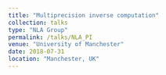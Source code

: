 ```yaml
---
title: "Multiprecision inverse computation"
collection: talks
type: "NLA Group"
permalink: /talks/NLA_PI
venue: "University of Manchester"
date: 2018-07-31
location: "Manchester, UK"
---
```

